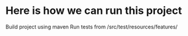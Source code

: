 Here is how we can run this project
===================================

Build project using maven
Run tests from /src/test/resources/features/